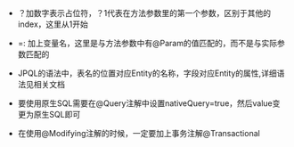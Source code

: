 
- ？加数字表示占位符，？1代表在方法参数里的第一个参数，区别于其他的index，这里从1开始

- =: 加上变量名，这里是与方法参数中有@Param的值匹配的，而不是与实际参数匹配的

- JPQL的语法中，表名的位置对应Entity的名称，字段对应Entity的属性,详细语法见相关文档

- 要使用原生SQL需要在@Query注解中设置nativeQuery=true，然后value变更为原生SQL即可

- 在使用@Modifying注解的时候，一定要加上事务注解@Transactional
